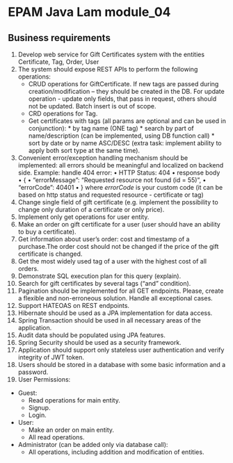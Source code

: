 # EPAM Java Lam module_04
## Business requirements
1. Develop web service for Gift Certificates system with the entities Certificate, Tag, Order, User
2. The system should expose REST APIs to perform the following operations:
    - CRUD operations for GiftCertificate. If new tags are passed during creation/modification – they should be created in the DB. For update operation - update only fields, that pass in request, others should not be updated. Batch insert is out of scope.
    - CRD operations for Tag.
    - Get certificates with tags (all params are optional and can be used in conjunction):
          * by tag name (ONE tag)
          * search by part of name/description (can be implemented, using DB function call)
          * sort by date or by name ASC/DESC (extra task: implement ability to apply both sort type at the same time).
3. Convenient error/exception handling mechanism should be implemented: all errors should be meaningful and localized on backend side. Example: handle 404 error:
 • HTTP Status: 404
 • response body    
 • {
 • “errorMessage”: “Requested resource not found (id = 55)”,
 • “errorCode”: 40401
 • }
where *errorCode* is your custom code (it can be based on http status and requested resource - certificate or tag)
4. Change single field of gift certificate (e.g. implement the possibility to change only duration of a certificate or only price).
5. Implement only get operations for user entity.
6. Make an order on gift certificate for a user (user should have an ability to buy a certificate).
7. Get information about user’s order: cost and timestamp of a purchase.The order cost should not be changed if the price of the gift certificate is changed.
8. Get the most widely used tag of a user with the highest cost of all orders.
9. Demonstrate SQL execution plan for this query (explain).
10. Search for gift certificates by several tags (“and” condition).
11. Pagination should be implemented for all GET endpoints. Please, create a flexible and non-erroneous solution. Handle all exceptional cases.
12. Support HATEOAS on REST endpoints.
13. Hibernate should be used as a JPA implementation for data access.
14. Spring Transaction should be used in all necessary areas of the application.
15. Audit data should be populated using JPA features.
16. Spring Security should be used as a security framework.
17. Application should support only stateless user authentication and verify integrity of JWT token.
18. Users should be stored in a database with some basic information and a password.
19. User Permissions:

 - Guest:
    * Read operations for main entity.
    * Signup.
    * Login.
 - User:
    * Make an order on main entity.
    * All read operations.
 - Administrator (can be added only via database call):
    * All operations, including addition and modification of entities.

